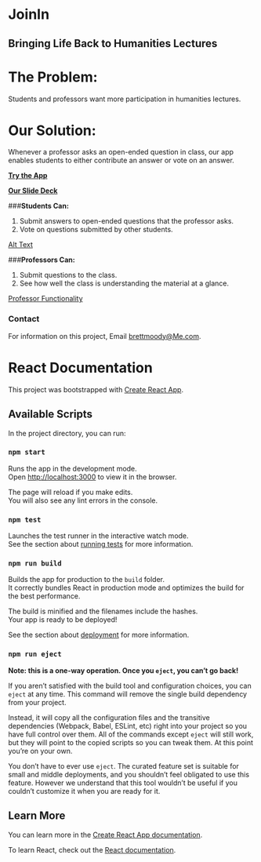 
# JoinIn

## Bringing Life Back to Humanities Lectures

# The Problem:
Students and professors want more participation in humanities lectures.

# Our Solution:
Whenever a professor asks an open-ended question in class, our app enables students to either contribute an answer or vote on an answer.

__[Try the App](https://fierce-citadel-44960.herokuapp.com/)__

__[Our Slide Deck](https://drive.google.com/file/d/1VFwsmbjl-21zi_p1u8sUTbhtTHKiUKEe/view?usp=sharing)__


###__Students Can:__

1. Submit answers to open-ended questions that the professor asks.
2. Vote on questions submitted by other students.

[Alt Text](https://media.giphy.com/media/hTAUNCiS4q3IClMbRV/giphy.gif)

###__Professors Can:__
1. Submit questions to the class.
2. See how well the class is understanding the material at a glance.

[Professor Functionality](https://media.giphy.com/media/9xv3EaoiiANoxjtCeu/giphy.gif)

###  Contact

For information on this project, Email brettmoody@Me.com.


# React Documentation

This project was bootstrapped with [Create React App](https://github.com/facebook/create-react-app).

## Available Scripts

In the project directory, you can run:

### `npm start`

Runs the app in the development mode.<br>
Open [http://localhost:3000](http://localhost:3000) to view it in the browser.

The page will reload if you make edits.<br>
You will also see any lint errors in the console.

### `npm test`

Launches the test runner in the interactive watch mode.<br>
See the section about [running tests](https://facebook.github.io/create-react-app/docs/running-tests) for more information.

### `npm run build`

Builds the app for production to the `build` folder.<br>
It correctly bundles React in production mode and optimizes the build for the best performance.

The build is minified and the filenames include the hashes.<br>
Your app is ready to be deployed!

See the section about [deployment](https://facebook.github.io/create-react-app/docs/deployment) for more information.

### `npm run eject`

**Note: this is a one-way operation. Once you `eject`, you can’t go back!**

If you aren’t satisfied with the build tool and configuration choices, you can `eject` at any time. This command will remove the single build dependency from your project.

Instead, it will copy all the configuration files and the transitive dependencies (Webpack, Babel, ESLint, etc) right into your project so you have full control over them. All of the commands except `eject` will still work, but they will point to the copied scripts so you can tweak them. At this point you’re on your own.

You don’t have to ever use `eject`. The curated feature set is suitable for small and middle deployments, and you shouldn’t feel obligated to use this feature. However we understand that this tool wouldn’t be useful if you couldn’t customize it when you are ready for it.

## Learn More

You can learn more in the [Create React App documentation](https://facebook.github.io/create-react-app/docs/getting-started).

To learn React, check out the [React documentation](https://reactjs.org/).

